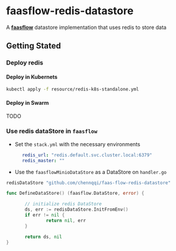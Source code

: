 # faasflow-redis-datastore
A **[faasflow](https://github.com/s8sg/faasflow)** datastore implementation that uses redis  to store data  

## Getting Stated

### Deploy redis

#### Deploy in Kubernets


```bash
kubectl apply -f resource/redis-k8s-standalone.yml
```
#### Deploy in Swarm

TODO

### Use redis dataStore in `faasflow`
* Set the `stack.yml` with the necessary environments
```yaml
      redis_url: "redis.default.svc.cluster.local:6379"
      redis_master: ""
```
* Use the `faasflowMinioDataStore` as a DataStore on `handler.go`
```go
redisDataStore "github.com/chennqqi/faas-flow-redis-datastore"

func DefineDataStore() (faasflow.DataStore, error) {

       // initialize redis DataStore
       ds, err := redisDataStore.InitFromEnv()
       if err != nil {
               return nil, err
       }

       return ds, nil
}
```
